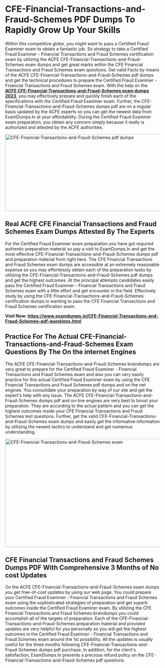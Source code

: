 <h1><strong>CFE-Financial-Transactions-and-Fraud-Schemes PDF Dumps To Rapidly Grow Up Your Skills</strong></h1>
<p>Within this competitive globe, you might want to pass a Certified Fraud Examiner exam to obtain a fantastic job. So strategy to take a Certified Fraud Examiner - Financial Transactions and Fraud Schemes certification exam by utilizing the ACFE CFE-Financial-Transactions-and-Fraud-Schemes exam dumps and get great marks within the CFE Financial Transactions and Fraud Schemes exam questions. Get valid Facts by means of the ACFE CFE-Financial-Transactions-and-Fraud-Schemes pdf dumps and get the technical procedures to prepare the Certified Fraud Examiner - Financial Transactions and Fraud Schemes exam. With the help on the <strong><a href="https://www.examdumps.in/CFE-Financial-Transactions-and-Fraud-Schemes-pdf-questions.html">ACFE CFE-Financial-Transactions-and-Fraud-Schemes exam dumps 2023</a></strong>, you may effectively prepare and quickly finish each of the specifications with the Certified Fraud Examiner exam. Further, the CFE-Financial-Transactions-and-Fraud-Schemes dumps pdf are on a regular basis updated by the ACFE experts so you can get the newest data from ExamDumps.In at your affordability. During the Certified Fraud Examiner exam preparation, you obtain any concern simply because it really is authorized and attested by the ACFE authorities.</p>
<p><img src="https://i.ibb.co/zxJwW90/Copy-of-Online-Classes-Twitter-header-post-Made-with-Poster-My-Wall-1.png" alt="CFE-Financial-Transactions-and-Fraud-Schemes pdf dumps" width="750" height="250" /></p>
<h2><strong>Real ACFE CFE Financial Transactions and Fraud Schemes Exam Dumps Attested By The Experts</strong></h2>
<p>For the Certified Fraud Examiner exam preparation you have got required authentic preparation material so pay a visit to ExamDumps.In and get the most effective CFE-Financial-Transactions-and-Fraud-Schemes dumps pdf and preparation material from right here. The CFE Financial Transactions and Fraud Schemes exam dumps are accessible at an extremely reasonable expense so you may effortlessly obtain each of the preparation tasks by utilizing the CFE-Financial-Transactions-and-Fraud-Schemes pdf dumps and get the highest outcomes. At the principal attempts candidates easily pass the Certified Fraud Examiner - Financial Transactions and Fraud Schemes exam with a little effort and get encounter in the field. Effectively study by using the CFE-Financial-Transactions-and-Fraud-Schemes certification dumps in wanting to pass the CFE Financial Transactions and Fraud Schemes certification exam.</p>
<p><strong>Visit Now:&nbsp;<a href="https://www.examdumps.in/CFE-Financial-Transactions-and-Fraud-Schemes-pdf-questions.html">https://www.examdumps.in/CFE-Financial-Transactions-and-Fraud-Schemes-pdf-questions.html</a></strong></p>
<h2><strong>Practice For The Actual CFE-Financial-Transactions-and-Fraud-Schemes Exam Questions By The On the internet Engines</strong></h2>
<p>The ACFE CFE-Financial-Transactions-and-Fraud-Schemes braindumps are very great to prepare for the Certified Fraud Examiner - Financial Transactions and Fraud Schemes exam and also you can very easily practice for this actual Certified Fraud Examiner exam by using the CFE Financial Transactions and Fraud Schemes pdf dumps and on the net engines. You consolidate your preparation by way of our site and get the expert's help with any issue. The ACFE CFE-Financial-Transactions-and-Fraud-Schemes dumps pdf and on-line engines are very best to boost your preparation. They are according to the actual pattern and you can get the highest outcomes inside your CFE Financial Transactions and Fraud Schemes test questions. Further, get the valid CFE-Financial-Transactions-and-Fraud-Schemes exam dumps and easily get the informative information by utilizing the newest tactics to understand and get numerous understanding.</p>
<p><a href="https://www.examdumps.in/CFE-Financial-Transactions-and-Fraud-Schemes-pdf-questions.html"><img src="https://i.ibb.co/QkNtdwY/Copy-of-Zoom-Online-Classes-Facebook-Share-Po-Made-with-Poster-My-Wall-1.jpg" alt="CFE-Financial-Transactions-and-Fraud-Schemes exam" width="670" height="352" /></a></p>
<h2><strong>CFE Financial Transactions and Fraud Schemes Dumps PDF With Comprehensive 3 Months of No cost Updates</strong></h2>
<p>On the ACFE CFE-Financial-Transactions-and-Fraud-Schemes exam dumps you get free-of-cost updates by using our web page. You could prepare your Certified Fraud Examiner - Financial Transactions and Fraud Schemes exam using the sophisticated strategies of preparation and get superb outcomes inside the Certified Fraud Examiner exam. By utilizing the CFE Financial Transactions and Fraud Schemes braindumps you could accomplish all of the targets of preparation. Each of the CFE-Financial-Transactions-and-Fraud-Schemes preparation material and provided updates are very helpful for you personally so you will get the highest outcomes in the Certified Fraud Examiner - Financial Transactions and Fraud Schemes exam around the 1st possibility. All the updates is usually useful for the three months following CFE-Financial-Transactions-and-Fraud-Schemes dumps pdf purchase. In addition, for the client's satisfaction, ExamDumps.In presents a precious refund policy on the CFE-Financial-Transactions-and-Fraud-Schemes pdf questions.</p>
